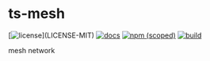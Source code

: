 # ts-mesh

[![license](https://img.shields.io/badge/license-MIT%2FApache--2.0-blue")](LICENSE-MIT)
[![docs](https://img.shields.io/badge/docs-typescript-blue.svg)](https://aicacia.github.io/ts-mesh/)
[![npm (scoped)](https://img.shields.io/npm/v/@aicacia/mesh)](https://www.npmjs.com/package/@aicacia/mesh)
[![build](https://github.com/aicacia/ts-mesh/workflows/Test/badge.svg)](https://github.com/aicacia/ts-mesh/actions/workflows/test.yml)

mesh network
